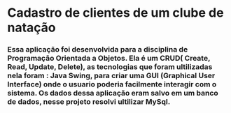 # Cadastro de clientes de um clube de natação
### Essa aplicação foi desenvolvida para a disciplina de Programação Orientada a Objetos. Ela é um CRUD( Create, Read, Update, Delete), as tecnologias que foram ultilizadas nela foram : Java Swing, para criar uma GUI (Graphical User Interface) onde o usuario poderia facilmente interagir com o sistema. Os dados dessa aplicação eram salvo em um banco de dados, nesse projeto resolvi ultilizar MySql.
